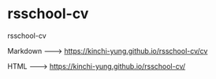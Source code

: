 # rsschool-cv
rsschool-cv

Markdown ---> https://kinchi-yung.github.io/rsschool-cv/cv

HTML ---> https://kinchi-yung.github.io/rsschool-cv/
